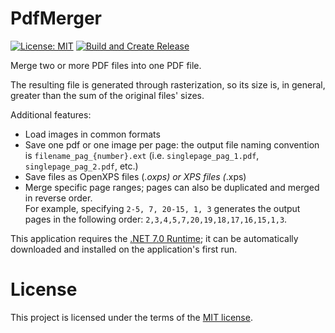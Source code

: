 # PdfMerger

[![License: MIT](https://img.shields.io/badge/License-MIT-red.svg)](LICENSE.txt)
[![Build and Create Release](https://github.com/paoldev/PdfMerger/actions/workflows/dotnet_create_release.yml/badge.svg)](https://github.com/paoldev/PdfMerger/releases)

Merge two or more PDF files into one PDF file.
  
The resulting file is generated through rasterization, so its size is, in general, greater than the sum of the original files' sizes.
  
Additional features:  
* Load images in common formats
* Save one pdf or one image per page: the output file naming convention is `filename_pag_{number}.ext` (i.e. `singlepage_pag_1.pdf`, `singlepage_pag_2.pdf`, etc.)
* Save files as OpenXPS files (*.oxps) or XPS files (*.xps)
* Merge specific page ranges; pages can also be duplicated and merged in reverse order.  
For example, specifying `2-5, 7, 20-15, 1, 3` generates the output pages in the following order: `2,3,4,5,7,20,19,18,17,16,15,1,3`.
  
This application requires the [.NET 7.0 Runtime](https://dotnet.microsoft.com/en-us/download/dotnet/7.0); it can be automatically downloaded and installed on the application's first run.  
  
# License

This project is licensed under the terms of the [MIT license](./LICENSE.txt).
